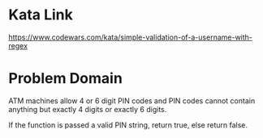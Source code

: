 # Kata Link
https://www.codewars.com/kata/simple-validation-of-a-username-with-regex

# Problem Domain
ATM machines allow 4 or 6 digit PIN codes and PIN codes cannot contain anything but exactly 4 digits or exactly 6 digits.

If the function is passed a valid PIN string, return true, else return false.